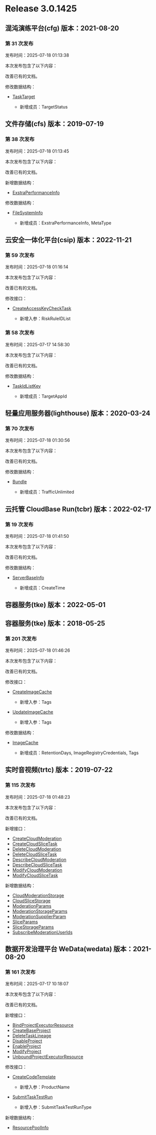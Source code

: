 # Release 3.0.1425

## 混沌演练平台(cfg) 版本：2021-08-20

### 第 31 次发布

发布时间：2025-07-18 01:13:38

本次发布包含了以下内容：

改善已有的文档。

修改数据结构：

* [TaskTarget](https://cloud.tencent.com/document/api/1500/71784#TaskTarget)

	* 新增成员：TargetStatus




## 文件存储(cfs) 版本：2019-07-19

### 第 38 次发布

发布时间：2025-07-18 01:13:45

本次发布包含了以下内容：

改善已有的文档。

新增数据结构：

* [ExstraPerformanceInfo](https://cloud.tencent.com/document/api/582/38175#ExstraPerformanceInfo)

修改数据结构：

* [FileSystemInfo](https://cloud.tencent.com/document/api/582/38175#FileSystemInfo)

	* 新增成员：ExstraPerformanceInfo, MetaType




## 云安全一体化平台(csip) 版本：2022-11-21

### 第 59 次发布

发布时间：2025-07-18 01:16:14

本次发布包含了以下内容：

改善已有的文档。

修改接口：

* [CreateAccessKeyCheckTask](https://cloud.tencent.com/document/api/664/120916)

	* 新增入参：RiskRuleIDList


### 第 58 次发布

发布时间：2025-07-17 14:58:30

本次发布包含了以下内容：

改善已有的文档。

修改数据结构：

* [TaskIdListKey](https://cloud.tencent.com/document/api/664/90825#TaskIdListKey)

	* 新增成员：TargetAppId




## 轻量应用服务器(lighthouse) 版本：2020-03-24

### 第 70 次发布

发布时间：2025-07-18 01:30:56

本次发布包含了以下内容：

改善已有的文档。

修改数据结构：

* [Bundle](https://cloud.tencent.com/document/api/1207/47576#Bundle)

	* 新增成员：TrafficUnlimited




## 云托管 CloudBase Run(tcbr) 版本：2022-02-17

### 第 19 次发布

发布时间：2025-07-18 01:41:50

本次发布包含了以下内容：

改善已有的文档。

修改数据结构：

* [ServerBaseInfo](https://cloud.tencent.com/document/api/1243/75713#ServerBaseInfo)

	* 新增成员：CreateTime




## 容器服务(tke) 版本：2022-05-01



## 容器服务(tke) 版本：2018-05-25

### 第 201 次发布

发布时间：2025-07-18 01:46:26

本次发布包含了以下内容：

改善已有的文档。

修改接口：

* [CreateImageCache](https://cloud.tencent.com/document/api/457/70861)

	* 新增入参：Tags

* [UpdateImageCache](https://cloud.tencent.com/document/api/457/70857)

	* 新增入参：Tags


修改数据结构：

* [ImageCache](https://cloud.tencent.com/document/api/457/31866#ImageCache)

	* 新增成员：RetentionDays, ImageRegistryCredentials, Tags




## 实时音视频(trtc) 版本：2019-07-22

### 第 115 次发布

发布时间：2025-07-18 01:48:23

本次发布包含了以下内容：

改善已有的文档。

新增接口：

* [CreateCloudModeration](https://cloud.tencent.com/document/api/647/121442)
* [CreateCloudSliceTask](https://cloud.tencent.com/document/api/647/121447)
* [DeleteCloudModeration](https://cloud.tencent.com/document/api/647/121441)
* [DeleteCloudSliceTask](https://cloud.tencent.com/document/api/647/121446)
* [DescribeCloudModeration](https://cloud.tencent.com/document/api/647/121440)
* [DescribeCloudSliceTask](https://cloud.tencent.com/document/api/647/121445)
* [ModifyCloudModeration](https://cloud.tencent.com/document/api/647/121439)
* [ModifyCloudSliceTask](https://cloud.tencent.com/document/api/647/121444)

新增数据结构：

* [CloudModerationStorage](https://cloud.tencent.com/document/api/647/44055#CloudModerationStorage)
* [CloudSliceStorage](https://cloud.tencent.com/document/api/647/44055#CloudSliceStorage)
* [ModerationParams](https://cloud.tencent.com/document/api/647/44055#ModerationParams)
* [ModerationStorageParams](https://cloud.tencent.com/document/api/647/44055#ModerationStorageParams)
* [ModerationSupplierParam](https://cloud.tencent.com/document/api/647/44055#ModerationSupplierParam)
* [SliceParams](https://cloud.tencent.com/document/api/647/44055#SliceParams)
* [SliceStorageParams](https://cloud.tencent.com/document/api/647/44055#SliceStorageParams)
* [SubscribeModerationUserIds](https://cloud.tencent.com/document/api/647/44055#SubscribeModerationUserIds)



## 数据开发治理平台 WeData(wedata) 版本：2021-08-20

### 第 161 次发布

发布时间：2025-07-17 10:18:07

本次发布包含了以下内容：

改善已有的文档。

新增接口：

* [BindProjectExecutorResource](https://cloud.tencent.com/document/api/1267/121421)
* [CreateBaseProject](https://cloud.tencent.com/document/api/1267/121425)
* [DeleteTaskLineage](https://cloud.tencent.com/document/api/1267/121426)
* [DisableProject](https://cloud.tencent.com/document/api/1267/121424)
* [EnableProject](https://cloud.tencent.com/document/api/1267/121423)
* [ModifyProject](https://cloud.tencent.com/document/api/1267/121422)
* [UnboundProjectExecutorResource](https://cloud.tencent.com/document/api/1267/121420)

修改接口：

* [CreateCodeTemplate](https://cloud.tencent.com/document/api/1267/118409)

	* 新增入参：ProductName

* [SubmitTaskTestRun](https://cloud.tencent.com/document/api/1267/95147)

	* 新增入参：SubmitTaskTestRunType


新增数据结构：

* [ResourcePoolInfo](https://cloud.tencent.com/document/api/1267/76336#ResourcePoolInfo)



